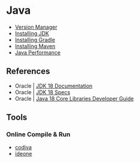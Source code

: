 # Java

* [Version Manager](./01-version-manager.md)
* [Installing JDK](./02-installation.md)
* [Installing Gradle](./03-gradle.md)
* [Installing Maven](./04-maven.md)
* [Java Performance](./performance/index.md)

## References

* Oracle | [JDK 18 Documentation](https://docs.oracle.com/en/java/javase/18/)
* Oracle | [JDK 18 Specs](https://docs.oracle.com/en/java/javase/18/docs/specs/)
* Oracle | [Java 18 Core Libraries Developer Guide](https://docs.oracle.com/en/java/javase/19/core/index.html)

## Tools

### Online Compile & Run

* [codiva](https://www.codiva.io/)
* [ideone](https://ideone.com/)
